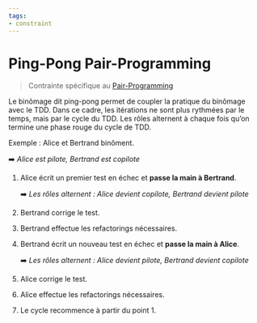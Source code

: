 ```yaml
---
tags:
- constraint
---
```

# Ping-Pong Pair-Programming

> Contrainte spécifique au [Pair-Programming](index.md)

Le binômage dit ping-pong permet de coupler la pratique du binômage avec le TDD.
Dans ce cadre, les itérations ne sont plus rythmées par le temps, mais par le cycle du TDD.
Les rôles alternent à chaque fois qu’on termine une phase rouge du cycle de TDD.

Exemple : Alice et Bertrand binôment.

➡️ _Alice est pilote, Bertrand est copilote_

1. Alice écrit un premier test en échec et **passe la main à Bertrand**.

    ➡️ _Les rôles alternent : Alice devient copilote, Bertrand devient pilote_

2. Bertrand corrige le test.
3. Bertrand effectue les refactorings nécessaires.
4. Bertrand écrit un nouveau test en échec et **passe la main à Alice**.

    ➡️ _Les rôles alternent : Alice devient pilote, Bertrand devient copilote_

6. Alice corrige le test.
7. Alice effectue les refactorings nécessaires.
8. Le cycle recommence à partir du point 1.